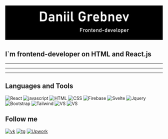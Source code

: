 [![Header](https://github.com/bv980342/bv980342/blob/main/assets/logoformysite.png)](https://www.upwork.com/freelancers/~01a65369f9e4bf8222)

## I`m frontend-developer on HTML and React.js

---
---
---

## Languages and Tools
![React](https://img.shields.io/badge/-REACT-000000?style=for-the-badge&logo=react)
![javascript](https://img.shields.io/badge/-Javascript-000000?style=for-the-badge&logo=javascript)
![HTML](https://img.shields.io/badge/-HTML-000000?style=for-the-badge&logo=html5)
![CSS](https://img.shields.io/badge/-CSS-000000?style=for-the-badge&logo=Css3)
![Firebase](https://img.shields.io/badge/-Firebase-000000?style=for-the-badge&logo=firebase)
![Svelte](https://img.shields.io/badge/-Svelte-000000?style=for-the-badge&logo=Svelte)
![Jquery](https://img.shields.io/badge/-Jquery-000000?style=for-the-badge&logo=jquery)
![Bootstrap](https://img.shields.io/badge/-Bootstrap-000000?style=for-the-badge&logo=Bootstrap)
![Tailwind](https://img.shields.io/badge/-Tailwind-000000?style=for-the-badge&logo=Tailwindcss)
![VS](https://img.shields.io/badge/-VSCode-000000?style=for-the-badge&logo=VisualStudioCode)
![VS](https://img.shields.io/badge/-wordpress-000000?style=for-the-badge&logo=wordpress)



## Follow me
[![vk](https://img.shields.io/badge/-VKontacte-000000?style=for-the-badge&logo=VK)](https://vk.com/danyagra)
[![tg](https://img.shields.io/badge/-Telegram-000000?style=for-the-badge&logo=Telegram)](https://t.me/daniilgral)
[![Upwork](https://img.shields.io/badge/-Upwork-000000?style=for-the-badge&logo=Upwork)](https://www.upwork.com/freelancers/~01a65369f9e4bf8222)







